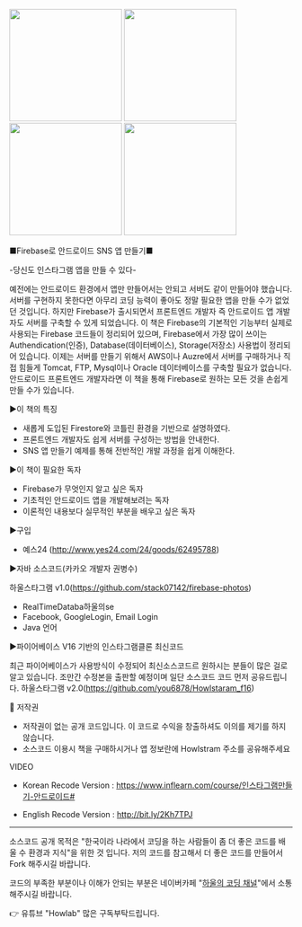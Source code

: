 <img src=https://github.com/you6878/howlstagram/blob/master/images/intro.png width="200"> <img src=https://github.com/you6878/howlstagram/blob/master/images/main.png width="200"> <img src=https://github.com/you6878/howlstagram/blob/master/images/userpage.png width="200"> <img src=https://github.com/you6878/howlstagram/blob/master/images/detailpage.png width="200">


■Firebase로 안드로이드 SNS 앱 만들기■

-당신도 인스타그램 앱을 만들 수 있다-

예전에는 안드로이드 환경에서 앱만 만들어서는 안되고 서버도 같이 만들어야 했습니다. 서버를 구현하지 못한다면 아무리 코딩 능력이 좋아도 정말 필요한 앱을 만들 수가 없었던 것입니다. 하지만 Firebase가 출시되면서 프론트엔드 개발자 즉 안드로이드 앱 개발자도 서버를 구축할 수 있게 되었습니다.
이 책은 Firebase의 기본적인 기능부터 실제로 사용되는 Firebase 코드들이 정리되어 있으며, Firebase에서 가장 많이 쓰이는 Authendication(인증), Database(데이터베이스), Storage(저장소) 사용법이 정리되어 있습니다.
이제는 서버를 만들기 위해서 AWS이나 Auzre에서 서버를 구매하거나 직접 힘들게 Tomcat, FTP, Mysql이나 Oracle 데이터베이스를 구축할 필요가 없습니다. 안드로이드 프론트엔드 개발자라면 이 책을 통해 Firebase로 원하는 모든 것을 손쉽게 만들 수가 있습니다.

▶이 책의 특징
- 새롭게 도입된 Firestore와 코틀린 환경을 기반으로 설명하였다. 
- 프론트엔드 개발자도 쉽게 서버를 구성하는 방법을 안내한다. 
- SNS 앱 만들기 예제를 통해 전반적인 개발 과정을 쉽게 이해한다.

▶이 책이 필요한 독자
- Firebase가 무엇인지 알고 싶은 독자 
- 기초적인 안드로이드 앱을 개발해보려는 독자 
- 이론적인 내용보다 실무적인 부분을 배우고 싶은 독자

▶구입
- 예스24 (http://www.yes24.com/24/goods/62495788)

▶자바 소스코드(카카오 개발자 권병수)

하울스타그램 v1.0(https://github.com/stack07142/firebase-photos)
 - RealTimeDataba하울의se
 - Facebook, GoogleLogin, Email Login
 - Java 언어

▶파이어베이스 V16 기반의 인스타그램클론 최신코드

최근 파이어베이스가 사용방식이 수정되어 최신소스코드르 원하시는 분들이 많은 걸로 알고 있습니다.
조만간 수정본을 출판할 예정이며 일단 소스코드 코드 먼저 공유드립니다.
하울스타그램 v2.0(https://github.com/you6878/Howlstaram_f16)
 
 
📖 저작권

 - 저작권이 없는 공개 코드입니다. 이 코드로 수익을 창출하셔도 이의를 제기를 하지 않습니다. 
 - 소스코드 이용시 책을 구매하시거나 앱 정보란에 Howlstram 주소를 공유해주세요
 
 VIDEO
 
 - Korean Recode Version : https://www.inflearn.com/course/인스타그램만들기-안드로이드#
 
 - English Recode Version : http://bit.ly/2Kh7TPJ
 

 
----
소스코드 공개 목적은 "한국이라 나라에서 코딩을 하는 사람들이 좀 더 좋은 코드를 배울 수 환경과 지식"을 위한 것 입니다.
저의 코드를 참고해서 더 좋은 코드를 만들어서 Fork 해주시길 바랍니다.

코드의 부족한 부분이나 이해가 안되는 부분은 네이버카페 "[하울의 코딩 채널](https://cafe.naver.com/howlcode)"에서 소통해주시길 바랍니다.

👉 유튜브 "Howlab" 많은 구독부탁드립니다.
 
 
